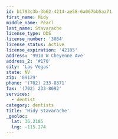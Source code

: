 ```yaml
---
id: b1793c3b-3b62-4214-ae58-6a067bb5aa71
first_name: Hidy
middle_name: Pearl
last_name: Stavarache
license_type: DDS
license_number: '3084'
license_status: Active
license_expiration: '42185'
address: '9910 W Cheyenne Ave'
address_2: '#170'
city: 'Las Vegas'
state: NV
zip: '89129'
phone: '(702) 233-8371'
fax: '(702) 233-8692'
services:
  - dentist
category: dentists
title: 'Hidy Stavarache'
_geoloc:
  lat: 36.2185
  lng: -115.274
---
```

